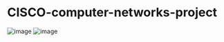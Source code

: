# CISCO-computer-networks-project
![image](https://github.com/Zamehi/CISCO-computer-networks-project/assets/129313428/6f73fcae-a56d-45d5-80ab-bdb0efdff973)
![image](https://github.com/Zamehi/CISCO-computer-networks-project/assets/129313428/8be6e7ae-4b2d-4225-96ad-bd6a90fea5b3)
